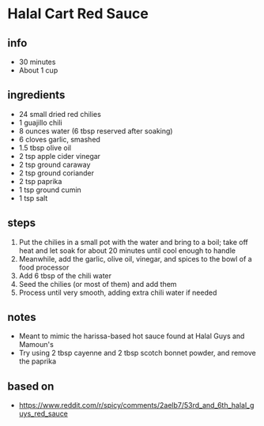 # Halal Cart Red Sauce  

## info  
* 30 minutes  
* About 1 cup  

## ingredients  
* 24 small dried red chilies  
* 1 guajillo chili  
* 8 ounces water (6 tbsp reserved after soaking)  
* 6 cloves garlic, smashed  
* 1.5 tbsp olive oil  
* 2 tsp apple cider vinegar  
* 2 tsp ground caraway  
* 2 tsp ground coriander  
* 2 tsp paprika  
* 1 tsp ground cumin  
* 1 tsp salt  

## steps
1. Put the chilies in a small pot with the water and bring to a boil; take off heat and let soak for about 20 minutes until cool enough to handle  
2. Meanwhile, add the garlic, olive oil, vinegar, and spices to the bowl of a food processor  
3. Add 6 tbsp of the chili water  
4. Seed the chilies (or most of them) and add them  
5. Process until very smooth, adding extra chili water if needed  

## notes  
* Meant to mimic the harissa-based hot sauce found at Halal Guys and Mamoun's  
* Try using 2 tbsp cayenne and 2 tbsp scotch bonnet powder, and remove the paprika  

## based on  
* https://www.reddit.com/r/spicy/comments/2aelb7/53rd_and_6th_halal_guys_red_sauce  


